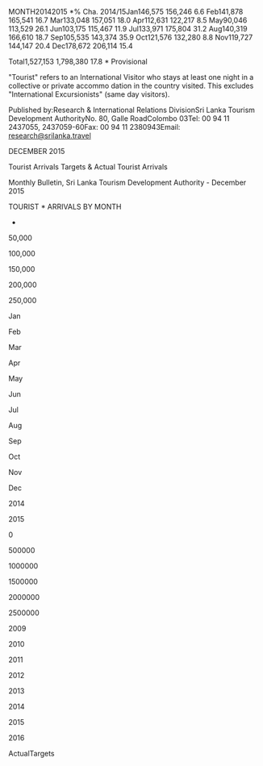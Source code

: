 MONTH20142015 *% Cha. 2014/15Jan146,575 156,246 6.6 Feb141,878 165,541 16.7 Mar133,048 157,051 18.0 Apr112,631 122,217 8.5 May90,046 113,529 26.1 Jun103,175 115,467 11.9 Jul133,971 175,804 31.2 Aug140,319 166,610 18.7 Sep105,535 143,374 35.9 Oct121,576 132,280 8.8 Nov119,727 144,147 20.4 Dec178,672 206,114 15.4

Total1,527,153 1,798,380 17.8 * Provisional

"Tourist" refers to an International Visitor who stays at least one night in a collective or private accommo dation in the country visited. This excludes "International Excursionists" (same day visitors).

Published by:Research & International Relations DivisionSri Lanka Tourism Development AuthorityNo. 80, Galle RoadColombo 03Tel: 00 94 11 2437055, 2437059-60Fax: 00 94 11 2380943Email: research@srilanka.travel

DECEMBER 2015

Tourist Arrivals Targets & Actual Tourist Arrivals

Monthly Bulletin, Sri Lanka Tourism Development Authority - December 2015

TOURIST * ARRIVALS BY MONTH

-

50,000

100,000

150,000

200,000

250,000

Jan

Feb

Mar

Apr

May

Jun

Jul

Aug

Sep

Oct

Nov

Dec

2014

2015

0

500000

1000000

1500000

2000000

2500000

2009

2010

2011

2012

2013

2014

2015

2016

ActualTargets
